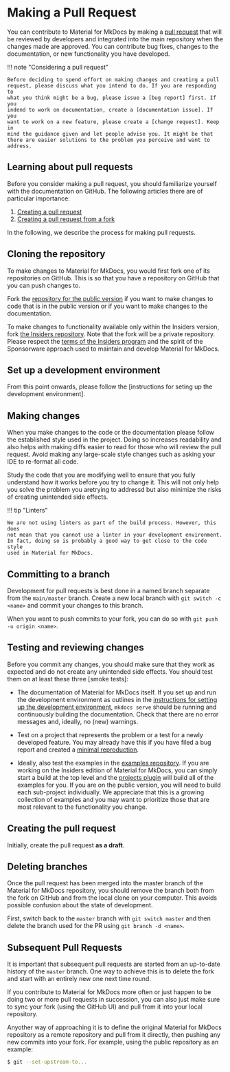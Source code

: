 # Making a Pull Request

You can contribute to Material for MkDocs by making a [pull request] that 
will be reviewed by developers and integrated into the main repository when 
the changes made are approved. You can contribute bug fixes, changes to the
documentation, or new functionality you have developed.

[pull request]: https://docs.github.com/en/pull-requests

!!! note "Considering a pull request"

    Before deciding to spend effort on making changes and creating a pull 
    request, please discuss what you intend to do. If you are responding to
    what you think might be a bug, please issue a [bug report] first. If you 
    indend to work on documentation, create a [documentation issue]. If you 
    want to work on a new feature, please create a [change request]. Keep in 
    mind the guidance given and let people advise you. It might be that 
    there are easier solutions to the problem you perceive and want to address.

[bug report]: reporting-a-bug.md
[documentation issue]: reporting-a-docs-issue.md
[change request]: requesting-a-change.md

## Learning about pull requests

Before you consider making a pull request, you should familiarize yourself
with the documentation on GitHub. The following articles there are of particular
importance:

1. [Creating a pull request]
2. [Creating a pull request from a fork]

[Creating a pull request from a fork]: https://docs.github.com/en/pull-requests/collaborating-with-pull-requests/proposing-changes-to-your-work-with-pull-requests/creating-a-pull-request-from-a-fork

[Creating a pull request]: https://docs.github.com/en/pull-requests/collaborating-with-pull-requests/proposing-changes-to-your-work-with-pull-requests/creating-a-pull-request

In the following, we describe the process for making pull requests.

## Cloning the repository

To make changes to Material for MkDocs, you would first fork one of its 
repositories on GitHub. This is so that you have a repository on GitHub that 
you can push changes to. 

Fork the [repository for the public version] if you want to make changes to 
code that is in the public version or if you want to make changes to the 
documentation. 

[repository for the public version]: https://github.com/squidfunk/mkdocs-material

To make changes to functionality available only within the Insiders version, 
fork [the Insiders repository]. Note that the fork will be a private repository.
Please respect the [terms of the Insiders program] and the spirit of the 
Sponsorware approach used to maintain and develop Material for MkDocs.

[the Insiders repository]: https://github.com/squidfunk/mkdocs-material-insiders/
[terms of the Insiders program]: http://localhost:8000/mkdocs-material/insiders/faq/sponsoring/#licensing

## Set up a development environment

From this point onwards, please follow the [instructions for seting up the 
development environment]. 

[instructions for setting up the development environment]: ../customization.md#environment-setup

## Making changes

When you make changes to the code or the documentation please follow the
established style used in the project. Doing so increases readability and
also helps with making diffs easier to read for those who will review the pull
request. Avoid making any large-scale style changes such as asking your IDE
to re-format all code. 

Study the code that you are modifying well to ensure that you fully understand 
how it works before you try to change it. This will not only help you solve the
problem you aretrying to addressd but also minimize the risks of creating 
unintended side effects.

!!! tip "Linters"

    We are not using linters as part of the build process. However, this does
    not mean that you cannot use a linter in your development environment. 
    In fact, doing so is probably a good way to get close to the code style
    used in Material for MkDocs. 

## Committing to a branch

Development for pull requests is best done in a named branch separate from the
`main/master` branch. Create a new local branch with `git switch -c <name>` and
commit your changes to this branch.

When you want to push commits to your fork, you can do so with 
`git push -u origin <name>`.

## Testing and reviewing changes

Before you commit any changes, you should make sure that they work as expected
and do not create any unintended side effects. You should test them on at least
these three [smoke tests]:

- The documentation of Material for MkDocs itself. If you set up and run the 
development environment as outlines in the [instructions for setting up the 
development environment], `mkdocs serve` should be running and continuously
building the documentation. Check that there are no error messages and, ideally,
no (new) warnings.

- Test on a project that represents the problem or a test for a newly developed
feature. You may already have this if you have filed a bug report and created
a [minimal reproduction].

[minimal reproduction]: https://squidfunk.github.io/mkdocs-material/guides/creating-a-reproduction/

- Ideally, also test the examples in the [examples repository]. If you are 
working on the Insiders edition of Material for MkDocs, you can simply start a 
build at the top level and the [projects plugin] will build all of the examples
for you. If you are on the public version, you will need to build each 
sub-project individually. We appreciate that this is a growing collection of
examples and you may want to prioritize those that are most relevant to the
functionality you change.

[examples repository]: https://github.com/mkdocs-material/examples
[projects plugin]: https://squidfunk.github.io/mkdocs-material/plugins/projects/

## Creating the pull request

Initially, create the pull request **as a draft**.


## Deleting branches

Once the pull request has been merged into the master branch of the Material
for MkDocs repository, you should remove the branch both from the fork on 
GitHub and from the local clone on your computer. This avoids possible 
confusion about the state of development. 

First, switch back to the `master` branch with `git switch master` and then
delete the branch used for the PR using `git branch -d <name>`.

## Subsequent Pull Requests

It is important that subsequent pull requests are started from an up-to-date
history of the `master` branch. One way to achieve this is to delete the fork
and start with an entirely new one next time round. 

If you contribute to Material for MkDocs more often or just happen to be 
doing two or more pull requests in succession, you can also just make sure
to sync your fork (using the GitHub UI) and pull from it into your local 
repository. 

Anyother way of approaching it is to define the original Material for MkDocs 
repository as a remote repository and pull from it directly, then pushing 
any new commits into your fork. For example, using the public repository 
as an example:

```bash
$ git --set-upstream-to... 
```
